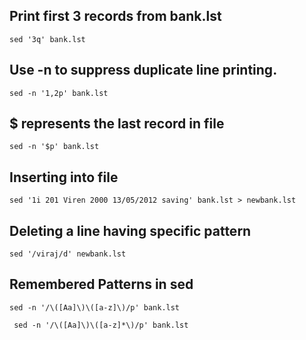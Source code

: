 ## Print first 3 records from bank.lst
```
sed '3q' bank.lst
```
## Use -n to suppress duplicate line printing.
```
sed -n '1,2p' bank.lst
```

##  $ represents the last record in file
```
sed -n '$p' bank.lst
```

## Inserting into file
```
sed '1i 201 Viren 2000 13/05/2012 saving' bank.lst > newbank.lst
```

## Deleting a line having specific pattern
```
sed '/viraj/d' newbank.lst
```

## Remembered Patterns in sed
```
sed -n '/\([Aa]\)\([a-z]\)/p' bank.lst
```
```
 sed -n '/\([Aa]\)\([a-z]*\)/p' bank.lst
```




























